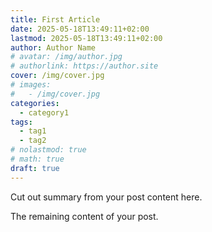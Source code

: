 ```yaml
---
title: First Article
date: 2025-05-18T13:49:11+02:00
lastmod: 2025-05-18T13:49:11+02:00
author: Author Name
# avatar: /img/author.jpg
# authorlink: https://author.site
cover: /img/cover.jpg
# images:
#   - /img/cover.jpg
categories:
  - category1
tags:
  - tag1
  - tag2
# nolastmod: true
# math: true
draft: true
---
```


Cut out summary from your post content here.

<!--more-->

The remaining content of your post.
